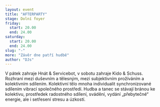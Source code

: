 ```yaml
---
layout: event
title: "AFTERPARTY"
stage: Dolní foyer
friday:
  start: 20.00
  end: 24.00
saturday:
  start: 20.00
  end: 24.00
slug: "-"
more: "Závěr dne patří hudbě"
author: "DJs"
---
```


V pátek zahraje Hnát & Servicebot, v sobotu zahraje Kido & Schuss. Rozhraní mezi duševním a tělesným, mezi subjektivním prožíváním a kolektivním sdílením. Kolektivní tělo mnoha individualit synchronizované sdílením vibrací společného prostředí. Hudba a tanec se stávají bránou ke kolektivu, prostředek radostného sdílení, svádění, vydání „přebytečné“ energie, ale i setřesení stresu a úzkostí.
